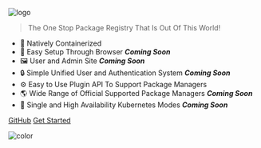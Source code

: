 ![logo](assets/images/full-logo.svg)

> The One Stop Package Registry That Is Out Of This World!

-   🐳 Natively Containerized
-   🚀 Easy Setup Through Browser **_Coming Soon_**
-   🖼️ User and Admin Site **_Coming Soon_**
-   🔒 Simple Unified User and Authentication System **_Coming Soon_**
-   ⚙️ Easy to Use Plugin API To Support Package Managers
-   🌎 Wide Range of Official Supported Package Managers **_Coming Soon_**
-   🚀 Single and High Availability Kubernetes Modes **_Coming Soon_**

[GitHub](https://github.com/DualVS/Empyry/)
[Get Started](README.md)

![color](#ffffff)

